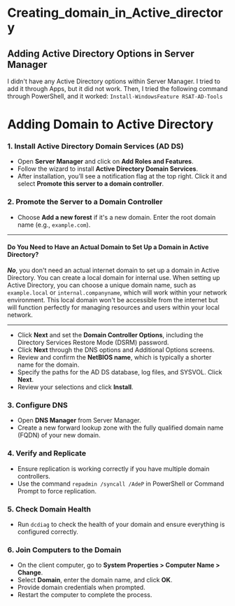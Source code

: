 # Creating_domain_in_Active_directory

## Adding Active Directory Options in Server Manager

I didn't have any Active Directory options within Server Manager. I tried to add it through Apps, but it did not work. Then, I tried the following command through PowerShell, and it worked: ```Install-WindowsFeature RSAT-AD-Tools```
# Adding Domain to Active Directory



### 1. Install Active Directory Domain Services (AD DS)

- Open **Server Manager** and click on **Add Roles and Features**.
- Follow the wizard to install **Active Directory Domain Services**.
- After installation, you’ll see a notification flag at the top right. Click it and select **Promote this server to a domain controller**.

### 2. Promote the Server to a Domain Controller

- Choose **Add a new forest** if it's a new domain. Enter the root domain name (e.g., `example.com`).

---

#### Do You Need to Have an Actual Domain to Set Up a Domain in Active Directory?

***No***, you don't need an actual internet domain to set up a domain in Active Directory. You can create a local domain for internal use. When setting up Active Directory, you can choose a unique domain name, such as `example.local` or `internal.companyname`, which will work within your network environment. This local domain won't be accessible from the internet but will function perfectly for managing resources and users within your local network.

---



- Click **Next** and set the **Domain Controller Options**, including the Directory Services Restore Mode (DSRM) password.
- Click **Next** through the DNS options and Additional Options screens.
- Review and confirm the **NetBIOS name**, which is typically a shorter name for the domain.
- Specify the paths for the AD DS database, log files, and SYSVOL. Click **Next**.
- Review your selections and click **Install**.

### 3. Configure DNS

- Open **DNS Manager** from Server Manager.
- Create a new forward lookup zone with the fully qualified domain name (FQDN) of your new domain.

### 4. Verify and Replicate

- Ensure replication is working correctly if you have multiple domain controllers.
- Use the command `repadmin /syncall /AdeP` in PowerShell or Command Prompt to force replication.

### 5. Check Domain Health

- Run `dcdiag` to check the health of your domain and ensure everything is configured correctly.

### 6. Join Computers to the Domain

- On the client computer, go to **System Properties > Computer Name > Change**.
- Select **Domain**, enter the domain name, and click **OK**.
- Provide domain credentials when prompted.
- Restart the computer to complete the process.
